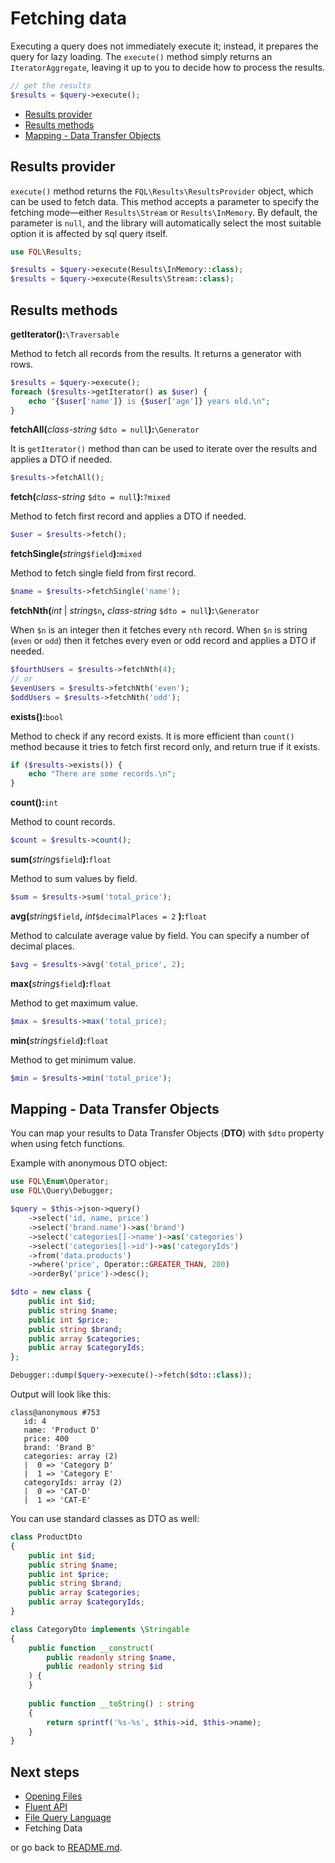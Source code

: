 # Fetching data

Executing a query does not immediately execute it; instead, it prepares the query for lazy loading. The `execute()` method
simply returns an `IteratorAggregate`, leaving it up to you to decide how to process the results.

```php
// get the results
$results = $query->execute();
```

- [Results provider](#results-provider)
- [Results methods](#results-methods)
- [Mapping - Data Transfer Objects](#mapping---data-transfer-objects)

## Results provider

`execute()` method returns the `FQL\Results\ResultsProvider` object, which can be used to fetch data. This method accepts
a parameter to specify the fetching mode—either `Results\Stream` or `Results\InMemory`. By default, the parameter is `null`,
and the library will automatically select the most suitable option it is affected by sql query itself.

```php
use FQL\Results;

$results = $query->execute(Results\InMemory::class);
$results = $query->execute(Results\Stream::class);
```

## Results methods


**getIterator():**`\Traversable`

Method to fetch all records from the results. It returns a generator with rows.

```php
$results = $query->execute();
foreach ($results->getIterator() as $user) {
    echo "{$user['name']} is {$user['age']} years old.\n";
}
```

**fetchAll(**_class-string_ `$dto = null`**):**`\Generator`

It is `getIterator()` method than can be used to iterate over the results and applies a DTO if needed.

```php 
$results->fetchAll();
```

**fetch(**_class-string_ `$dto = null`**):**`?mixed`

Method to fetch first record and applies a DTO if needed.

```php
$user = $results->fetch();
```

**fetchSingle(**_string_`$field`**):**`mixed`

Method to fetch single field from first record.

```php
$name = $results->fetchSingle('name');
```

**fetchNth(**_int_ | _string_`$n`**,** _class-string_ `$dto = null`**):**`\Generator`

When `$n` is an integer then it fetches every `nth` record. When `$n` is string (`even` or `odd`) then it fetches every even or odd record and applies a DTO if needed.

```php
$fourthUsers = $results->fetchNth(4);
// or
$evenUsers = $results->fetchNth('even');
$oddUsers = $results->fetchNth('odd');
```

**exists():**`bool`

Method to check if any record exists. It is more efficient than `count()` method because it tries to fetch first record
only, and return true if it exists.

```php
if ($results->exists()) {
    echo "There are some records.\n";
}
```

**count():**`int`

Method to count records.

```php
$count = $results->count();
```

**sum(**_string_`$field`**):**`float`

Method to sum values by field.

```php
$sum = $results->sum('total_price');
```

**avg(**_string_`$field`**,** _int_`$decimalPlaces = 2` **):**`float`

Method to calculate average value by field. You can specify a number of decimal places.

```php
$avg = $results->avg('total_price', 2);
```

**max(**_string_`$field`**):**`float`

Method to get maximum value.

```php
$max = $results->max('total_price);
```

**min(**_string_`$field`**):**`float`

Method to get minimum value.

```php
$min = $results->min('total_price');
```

## Mapping - Data Transfer Objects

You can map your results to Data Transfer Objects (**DTO**) with `$dto` property when using fetch functions.

Example with anonymous DTO object:

```php
use FQL\Enum\Operator;
use FQL\Query\Debugger;

$query = $this->json->query()
    ->select('id, name, price')
    ->select('brand.name')->as('brand')
    ->select('categories[]->name')->as('categories')
    ->select('categories[]->id')->as('categoryIds')
    ->from('data.products')
    ->where('price', Operator::GREATER_THAN, 200)
    ->orderBy('price')->desc();

$dto = new class {
    public int $id;
    public string $name;
    public int $price;
    public string $brand;
    public array $categories;
    public array $categoryIds;
};

Debugger::dump($query->execute()->fetch($dto::class));
```

Output will look like this:

```
class@anonymous #753
   id: 4
   name: 'Product D'
   price: 400
   brand: 'Brand B'
   categories: array (2)
   |  0 => 'Category D'
   |  1 => 'Category E'
   categoryIds: array (2)
   |  0 => 'CAT-D'
   |  1 => 'CAT-E'
```

You can use standard classes as DTO as well:

```php
class ProductDto
{
    public int $id;
    public string $name;
    public int $price;
    public string $brand;
    public array $categories;
    public array $categoryIds;
}

class CategoryDto implements \Stringable
{
    public function __construct(
        public readonly string $name,
        public readonly string $id
    ) {
    }
    
    public function __toString() : string
    {
        return sprintf('%s-%s', $this->id, $this->name);  
    }
}

```

## Next steps

- [Opening Files](opening-files.md)
- [Fluent API](fluent-api.md)
- [File Query Language](file-query-language.md)
- Fetching Data

or go back to [README.md](../README.md).
